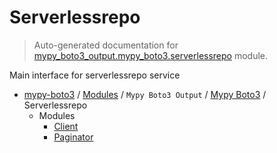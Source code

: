 # Serverlessrepo

> Auto-generated documentation for [mypy_boto3_output.mypy_boto3.serverlessrepo](https://github.com/vemel/mypy_boto3/blob/master/mypy_boto3_output/mypy_boto3/serverlessrepo/__init__.py) module.

Main interface for serverlessrepo service

- [mypy-boto3](../../../README.md#mypy_boto3) / [Modules](../../../MODULES.md#mypy-boto3-modules) / `Mypy Boto3 Output` / [Mypy Boto3](../index.md#mypy-boto3) / Serverlessrepo
    - Modules
        - [Client](client.md#client)
        - [Paginator](paginator.md#paginator)
